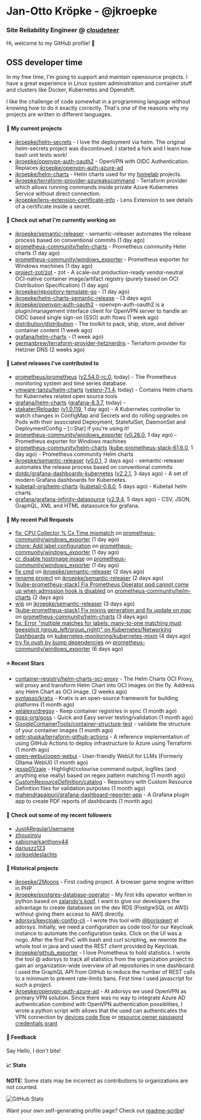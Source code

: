# Jan-Otto Kröpke - @jkroepke
### Site Reliability Engineer @ [cloudeteer](https://cloudeteer.de/)

Hi, welcome to my GitHub profile! 👋

## OSS developer time
In my free time, I'm going to support and maintain opensource projects. I have a great experience in Linux system administration and container stuff and clusters like Docker, Kubernetes and Openshift.

I like the challenge of code somewhat in a programming language without knowing how to do it exactly correctly. That's one of the reasons why my projects are written in different languages.

#### 🌱 My current projects
- [jkroepke/helm-secrets](https://github.com/jkroepke/helm-secrets) - I love the deployment via helm. The original helm-secrets project was discontinued. I started a fork and I learn how bash unit tests work!
- [jkroepke/openvpn-auth-oauth2](https://github.com/jkroepke/openvpn-auth-oauth2) - OpenVPN with OIDC Authentication. Replaces  [jkroepke/openvpn-auth-azure-ad](https://github.com/jkroepke/openvpn-auth-azure-ad) 
- [jkroepke/helm-charts](https://github.com/jkroepke/helm-charts) - Helm charts used for my [homelab](https://github.com/jkroepke/homelab) projects.
- [jkroepke/terraform-provider-azureakscommand](https://github.com/jkroepke/terraform-provider-azureakscommand) - Terraform provider which allows running commands inside private Azure Kubernetes Service without direct connection.
- [jkroepke/lens-extension-certificate-info](https://github.com/jkroepke/lens-extension-certificate-info) - Lens Extension to see details of a certificate inside a secret.

#### 👷 Check out what I'm currently working on

- [jkroepke/semantic-releaser](https://github.com/jkroepke/semantic-releaser) - semantic-releaser automates the release process based on conventional commits (1 day ago)
- [prometheus-community/helm-charts](https://github.com/prometheus-community/helm-charts) - Prometheus community Helm charts (1 day ago)
- [prometheus-community/windows_exporter](https://github.com/prometheus-community/windows_exporter) - Prometheus exporter for Windows machines (1 day ago)
- [project-zot/zot](https://github.com/project-zot/zot) - zot - A scale-out production-ready vendor-neutral OCI-native container image/artifact registry (purely based on OCI Distribution Specification) (1 day ago)
- [jkroepke/repository-template-go](https://github.com/jkroepke/repository-template-go) -  (1 day ago)
- [jkroepke/helm-charts-semantic-release](https://github.com/jkroepke/helm-charts-semantic-release) -  (3 days ago)
- [jkroepke/openvpn-auth-oauth2](https://github.com/jkroepke/openvpn-auth-oauth2) - openvpn-auth-oauth2 is a plugin/management interface client for OpenVPN server to handle an OIDC based single sign-on (SSO) auth flows (1 week ago)
- [distribution/distribution](https://github.com/distribution/distribution) - The toolkit to pack, ship, store, and deliver container content (1 week ago)
- [grafana/helm-charts](https://github.com/grafana/helm-charts) -  (1 week ago)
- [germanbrew/terraform-provider-hetznerdns](https://github.com/germanbrew/terraform-provider-hetznerdns) - Terraform provider for Hetzner DNS (2 weeks ago)

#### 🔭 Latest releases I've contributed to

- [prometheus/prometheus](https://github.com/prometheus/prometheus) ([v2.54.0-rc.0](https://github.com/prometheus/prometheus/releases/tag/v2.54.0-rc.0), today) - The Prometheus monitoring system and time series database.
- [vmware-tanzu/helm-charts](https://github.com/vmware-tanzu/helm-charts) ([velero-7.1.4](https://github.com/vmware-tanzu/helm-charts/releases/tag/velero-7.1.4), today) - Contains Helm charts for Kubernetes related open source tools
- [grafana/helm-charts](https://github.com/grafana/helm-charts) ([grafana-8.3.7](https://github.com/grafana/helm-charts/releases/tag/grafana-8.3.7), today) - 
- [stakater/Reloader](https://github.com/stakater/Reloader) ([v1.0.119](https://github.com/stakater/Reloader/releases/tag/v1.0.119), 1 day ago) - A Kubernetes controller to watch changes in ConfigMap and Secrets and do rolling upgrades on Pods with their associated Deployment, StatefulSet, DaemonSet and DeploymentConfig – [✩Star] if you&#39;re using it!
- [prometheus-community/windows_exporter](https://github.com/prometheus-community/windows_exporter) ([v0.26.0](https://github.com/prometheus-community/windows_exporter/releases/tag/v0.26.0), 1 day ago) - Prometheus exporter for Windows machines
- [prometheus-community/helm-charts](https://github.com/prometheus-community/helm-charts) ([kube-prometheus-stack-61.6.0](https://github.com/prometheus-community/helm-charts/releases/tag/kube-prometheus-stack-61.6.0), 1 day ago) - Prometheus community Helm charts
- [jkroepke/semantic-releaser](https://github.com/jkroepke/semantic-releaser) ([v0.0.1](https://github.com/jkroepke/semantic-releaser/releases/tag/v0.0.1), 2 days ago) - semantic-releaser automates the release process based on conventional commits
- [dotdc/grafana-dashboards-kubernetes](https://github.com/dotdc/grafana-dashboards-kubernetes) ([v2.2.1](https://github.com/dotdc/grafana-dashboards-kubernetes/releases/tag/v2.2.1), 3 days ago) - A set of modern Grafana dashboards for Kubernetes.
- [kubetail-org/helm-charts](https://github.com/kubetail-org/helm-charts) ([kubetail-0.6.0](https://github.com/kubetail-org/helm-charts/releases/tag/kubetail-0.6.0), 5 days ago) - Kubetail helm charts
- [grafana/grafana-infinity-datasource](https://github.com/grafana/grafana-infinity-datasource) ([v2.9.4](https://github.com/grafana/grafana-infinity-datasource/releases/tag/v2.9.4), 5 days ago) - CSV, JSON, GraphQL, XML and HTML datasource for grafana.

#### 🔨 My recent Pull Requests

- [fix: CPU Collector % Cx Time mismatch](https://github.com/prometheus-community/windows_exporter/pull/1542) on [prometheus-community/windows_exporter](https://github.com/prometheus-community/windows_exporter) (1 day ago)
- [chore: Add label configuration](https://github.com/prometheus-community/windows_exporter/pull/1540) on [prometheus-community/windows_exporter](https://github.com/prometheus-community/windows_exporter) (1 day ago)
- [ci: disable hostimage image](https://github.com/prometheus-community/windows_exporter/pull/1539) on [prometheus-community/windows_exporter](https://github.com/prometheus-community/windows_exporter) (1 day ago)
- [fix cmd](https://github.com/jkroepke/semantic-releaser/pull/4) on [jkroepke/semantic-releaser](https://github.com/jkroepke/semantic-releaser) (2 days ago)
- [rename project](https://github.com/jkroepke/semantic-releaser/pull/3) on [jkroepke/semantic-releaser](https://github.com/jkroepke/semantic-releaser) (2 days ago)
- [[kube-prometheus-stack] Fix Prometheus Operator pod cannot come up when admission hook is disabled](https://github.com/prometheus-community/helm-charts/pull/4751) on [prometheus-community/helm-charts](https://github.com/prometheus-community/helm-charts) (2 days ago)
- [wip](https://github.com/jkroepke/semantic-releaser/pull/2) on [jkroepke/semantic-releaser](https://github.com/jkroepke/semantic-releaser) (3 days ago)
- [[kube-prometheus-stack] Fix mixins generation and fix update on mac](https://github.com/prometheus-community/helm-charts/pull/4749) on [prometheus-community/helm-charts](https://github.com/prometheus-community/helm-charts) (3 days ago)
- [fix: Error &#34;multiple matches for labels: many-to-one matching must beexplicit (group_left/group_right)&#34; on Kubernetes/Networking Dashboards](https://github.com/kubernetes-monitoring/kubernetes-mixin/pull/964) on [kubernetes-monitoring/kubernetes-mixin](https://github.com/kubernetes-monitoring/kubernetes-mixin) (4 days ago)
- [try fix push by bump dependencies](https://github.com/prometheus-community/windows_exporter/pull/1537) on [prometheus-community/windows_exporter](https://github.com/prometheus-community/windows_exporter) (6 days ago)

#### ⭐ Recent Stars

- [container-registry/helm-charts-oci-proxy](https://github.com/container-registry/helm-charts-oci-proxy) - The Helm Charts OCI Proxy, will proxy and transform Helm Chart into OCI images on the fly. Address any Helm Chart as OCI image.  (2 weeks ago)
- [syntasso/kratix](https://github.com/syntasso/kratix) - Kratix is an open-source framework for building platforms (1 month ago)
- [xelalexv/dregsy](https://github.com/xelalexv/dregsy) - Keep container registries in sync (1 month ago)
- [goss-org/goss](https://github.com/goss-org/goss) - Quick and Easy server testing/validation (1 month ago)
- [GoogleContainerTools/container-structure-test](https://github.com/GoogleContainerTools/container-structure-test) - validate the structure of your container images (1 month ago)
- [petr-stupka/terraform-github-actions](https://github.com/petr-stupka/terraform-github-actions) - A reference implementation of using GitHub Actions to deploy infrastructure to Azure using Terraform (1 month ago)
- [open-webui/open-webui](https://github.com/open-webui/open-webui) - User-friendly WebUI for LLMs (Formerly Ollama WebUI) (1 month ago)
- [jessp01/zaje](https://github.com/jessp01/zaje) - Highlight/colourise command output, logfiles (and anything else really) based on regex pattern matching (1 month ago)
- [CustomResourceDefinition/catalog](https://github.com/CustomResourceDefinition/catalog) - Repository with Custom Resource Definition files for validation purposes (1 month ago)
- [mahendrapaipuri/grafana-dashboard-reporter-app](https://github.com/mahendrapaipuri/grafana-dashboard-reporter-app) - A Grafana plugin app to create PDF reports of dashboards (1 month ago)

#### 👯 Check out some of my recent followers

- [JustARegularUsername](https://github.com/JustARegularUsername)
- [zhouxinyu](https://github.com/zhouxinyu)
- [sabiomarkanthony44](https://github.com/sabiomarkanthony44)
- [dariuszz123](https://github.com/dariuszz123)
- [jorikseldeslachts](https://github.com/jorikseldeslachts)

#### 📜 Historical projects
- [jkroepke/2Moons](https://github.com/jkroepke/2Moons) - First coding project. A browser game engine written in PHP
- [jkroepke/postgres-database-operator](https://github.com/jkroepke/postgres-database-operator) - My first k8s operator written in python based on [zalando's kopf](https://github.com/zalando-incubator/kopf). I want to give our developers the advantage to create databases on the dev RDS (PostgreSQL on AWS) without giving them access to AWS directly.
- [adorsys/keycloak-config-cli](https://github.com/adorsys/keycloak-config-cli) - I wrote this tool with [@borisskert](https://github.com/borisskert) at adorsys. Initially, we need a configuration as code tool for our Keycloak instance to automate the configuration tasks. Click on the UI was a nogo. After the first PoC with bash and curl scripting, we rewrote the whole tool in java and used the REST client provided by Keycloak.
- [jkroepke/github_exporter](https://github.com/jkroepke/github_exporter) - I love Prometheus to hold statistics. I wrote the tool @ adorsys to track all statistics from the organization project to gain an organization-wide overview of all repositories in one dashboard. I used the GraphQL API from GitHub to reduce the number of REST calls to a minimum to prevent rate-limits bans. First time I used javascript for such a project.
- [jkroepke/openvpn-auth-azure-ad](https://github.com/jkroepke/openvpn-auth-azure-ad) - At adorsys we used OpenVPN as primary VPN solution. Since there was no way to integrate Azure AD authentication combind with OpenVPN authentication possiblities, I wrote a python script with allows that the used can authenticates the VPN connection by [devices code flow](https://docs.microsoft.com/en-us/azure/active-directory/develop/v2-oauth2-device-code) or [resource owner password credentials grant](https://docs.microsoft.com/en-us/azure/active-directory/develop/v2-oauth-ropc)

#### 💬 Feedback

Say Hello, I don't bite!

#### 📈 Stats

**NOTE:** Some stats may be incorrect as contributions to organizations
are not counted.

![GitHub Stats](https://github-readme-stats.vercel.app/api?username=jkroepke&count_private=false&theme=tokyonight&show_icons=true)

Want your own self-generating profile page? Check out [readme-scribe](https://github.com/muesli/readme-scribe)!
